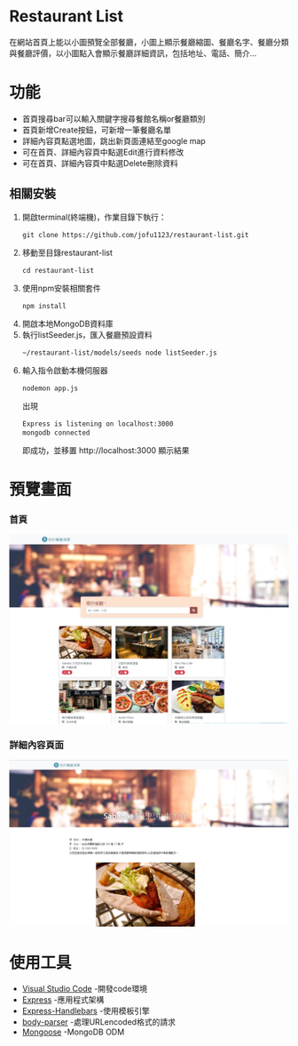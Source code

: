 # Restaurant List
在網站首頁上能以小圖預覽全部餐廳，小圖上顯示餐廳縮圖、餐廳名字、餐廳分類與餐廳評價，以小圖點入會顯示餐廳詳細資訊，包括地址、電話、簡介...

# 功能
+ 首頁搜尋bar可以輸入關鍵字搜尋餐館名稱or餐廳類別
+ 首頁新增Create按鈕，可新增一筆餐廳名單
+ 詳細內容頁點選地圖，跳出新頁面連結至google map
+ 可在首頁、詳細內容頁中點選Edit進行資料修改
+ 可在首頁、詳細內容頁中點選Delete刪除資料

## 相關安裝
1. 開啟terminal(終端機)，作業目錄下執行：
   ```
   git clone https://github.com/jofu1123/restaurant-list.git
   ```
2. 移動至目錄restaurant-list
   ```
   cd restaurant-list
   ```
3. 使用npm安裝相關套件
   ```
   npm install
   ```
4. 開啟本地MongoDB資料庫
5. 執行listSeeder.js，匯入餐廳預設資料
   ```
   ~/restaurant-list/models/seeds node listSeeder.js
   ```
6. 輸入指令啟動本機伺服器
   ```
   nodemon app.js
   ```
   出現
   ```
   Express is listening on localhost:3000
   mongodb connected
   ```
   即成功，並移置 http://localhost:3000 顯示結果
   
# 預覽畫面
### 首頁
![index](https://github.com/jofu1123/restaurant-list/blob/master/photo/1566734053510.jpg)
### 詳細內容頁面
![detail](https://github.com/jofu1123/restaurant-list/blob/master/photo/1566742946875.jpg)

# 使用工具
 + [Visual Studio Code](https://visualstudio.microsoft.com/zh-hant/) -開發code環境
 + [Express](https://www.npmjs.com/package/express) -應用程式架構
 + [Express-Handlebars](https://www.npmjs.com/package/express-handlebars) -使用模板引擎
 + [body-parser](https://www.npmjs.com/package/body-parser) -處理URLencoded格式的請求
 + [Mongoose](https://www.npmjs.com/package/mongoose) -MongoDB ODM

